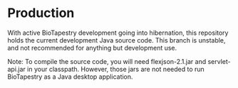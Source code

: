 Production
==========

With active BioTapestry development going into hibernation, this repository holds the current development Java source code. 
This branch is unstable, and not recommended for anything but development use. 

Note: To compile the source code, you will need flexjson-2.1.jar and servlet-api.jar in your classpath.
However, those jars are not needed to run BioTapestry as a Java desktop application.
